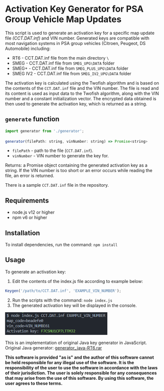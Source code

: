 
# Activation Key Generator for PSA Group Vehicle Map Updates

This script is used to generate an activation key for a specific map update file _(CCT.DAT.inf)_ and VIN number. Generated keys are compatible with most navigation systems in PSA group vehicles (Citroen, Peugeot, DS Automobile) including:

-   RT6 - CCT.DAT.inf file from the main directory `\`
-   SMEG - CCT.DAT.inf file from `SMEG_UPG\DATA` folder
-   SMEG+ - CCT.DAT.inf file from `SMEG_PLUS_UPG\DATA` folder
-   SMEG IV2 - CCT.DAT.inf file from `SMEG_IV2_UPG\DATA` folder

The activation key is calculated using the Twofish algorithm and is based on the contents of the `CCT.DAT.inf` file and the VIN number. The file is read and its content is used as input data to the Twofish algorithm, along with the VIN number and a constant initialization vector. The encrypted data obtained is then used to generate the activation key, which is returned as a string.

## `generate` function
```js
import generator from './generator';

generator(filePath: string, vinNumber: string) => Promise<string>
```

-   `filePath` - path to the file (`CCT.DAT.inf`).
-   `vinNumber` - VIN number to generate the key for.

Returns: a Promise object containing the generated activation key as a string. If the VIN number is too short or an error occurs while reading the file, an error is returned.

There is a sample `CCT.DAT.inf` file in the repository.

## Requirements

-   node.js v12 or higher
-   npm v6 or higher

## Installation

To install dependencies, run the command: `npm install`

## Usage

To generate an activation key:
  1. Edit the contents of the index.js file according to example below:
  ```js
  Keygen('/path/to/CCT.DAT.inf', 'EXAMPLE_VIN_NUMBER');
  ```
  2. Run the scripts with the command: `node index.js`
  3. The generated activation key will be displayed in the console.

![Screenshoot](https://github.com/HotFr1dge/psa-maps-activation-tool/blob/main/screenshoot.png?raw=true)

This is an implementation of original Java key generator in JavaScript. Original Java generator: [generator_java-RT6.rar](https://www63.zippyshare.com/v/gVitj91m/file.html)

**This software is provided "as is" and the author of this software cannot be held responsible for any illegal use of the software. It is the responsibility of the user to use the software in accordance with the laws of their jurisdiction. The user is solely responsible for any consequences that may arise from the use of this software. By using this software, the user agrees to these terms.**
